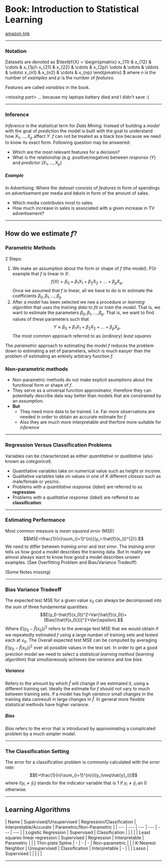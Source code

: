 # Book: Introduction to Statistical Learning
[amazon link](https://www.amazon.de/Introduction-Statistical-Learning-Applications-Statistics/dp/1461471370)

---
### Notation
Datasets are denoted as $\textbf{X} = \begin{pmatrix}
x_{11} & x_{12} & \cdots & x_{1p}\\
x_{21} & x_{22} & \cdots & x_{2p}\\
\vdots & \vdots & \ddots & \vdots\\
x_{n1} & x_{n2} & \cdots & x_{np}
\end{pmatrix}
$ where $n$ is the number of *examples* and $p$ is the number of *features*.

*Features* are called *variables* in the book.


*\<missing part\>* ... because my laptops battery died and I didn't save :(

---

### Inference

*Inference* is the statistical term for *Data Mining*.
Instead of building a *model* with the goal of *prediction* the model is built with the goal to understand how $X_1, ..., X_p$ affect $Y$.
*f* can not be treated as a black box because we need to know its exact form.
Following question may be answered:
- Which are the most relevant features for a decision?
- What is the relationship (e.g. positive/negative) between *response* ($Y$) and *predictor* ($X_1, ..., X_p$)

##### Example
In Advertising: Where the *dataset* consists of *features* in form of spendings on advertisement per media and *labels* in form of the amount of sales.
-  Which media contributes most to sales.
- How much increase in sales is associated with a given increase in TV advertisement?
---
## How do we estimate $f$?

### Parametric Methods
2 Steps:
  1. We make an assumption about the form or shape of $f$ (the *model*). FOr example that $f$ is linear in $X$: $$f(X)=\beta_0+\beta_1X_1+\beta_2X_2+\ldots+\beta_pX_p.$$Once we assumed that $f$ is linear, all we have to do is to estimate the coefficients $\beta_0, \beta_1, \ldots, \beta_p$
  2. After a *model* has been selected we nee a procedure or *learning algorithm* that uses the *training data* to *fit* or *train* the *model*. That is, we want to estimate the parameters $\beta_0, \beta_1, \ldots, \beta_p$. That is, we want to find values of these parameters such that $$Y\approx \beta_0+\beta_1X_1+\beta_2X_2+\ldots+\beta_pX_p.$$The most common approach referred to as *(ordinary) least squares*

The *parametric* approach to estimating the *model* $f$ reduces the problem down to estimating a set of parameters, which is much easyer than the problem of estimating an entirely arbitrary function $f$.

### Non-parametric methods

- Non-parametric methods do not make explicit asumptions about the functional form or shape of $f$.
- They serve as a universal function approximator, therefore they can potentially describe data way better than models that are constrained by an assumption.
- **But**
	- They need more data to be trained. I.e. Far more observations are needed in order to obtain an accurate estimate for $f$.
	- Also they are much more interpretable and therfore more suitable for *inference*

---
### Regression Versus Classification Problems

Variables can be characterized as either *quantitative* or *qualitative* (also known as *categorical*).
- Quantitative variables take on numerical value such as height or income.
- Qualitative variables take on values in one of K different *classes* such as male/female or yes/no.
- Problems with a *quantitative response* (*label*) are referred to as **regression**
- Problems with a *qualitative response* (*label*) are reffered to as **classification**

---
### Estimating Performance
Most common measure is *mean squared error* (MSE) $$MSE=\frac{1}{n}\sum_{i=1}^{n}{(y_i-\hat{f}(x_i))^{2}}.$$We need to differ between *training error* and *test error*. The *training error* tells us how good a model describes the training data. But In reality we almost always want to know how good a model describes unseen examples. (See Overfitting Problem and Bias/Variance Tradeoff)

(Some Notes missing)

---
### Bias Variance Tradeoff
The expected test MSE for a given value $x_0$ can always be decomposed into the sum of three fundamental quantities: $$E(y_0-\hat{f}(x_0))^2=Var(\hat{f}(x_0))+[Bias(\hat{f(x_0)})]^2+Var(\epsilon).$$Where $E(y_0-\hat{f}(x_0))^2$ refers to the average test MSE that we would obtain if we repeatedly estimated $f$ using a large number of training sets and tested each at $x_0$.
The Overall expected test MSE can be computed by averaging $E(y_0-\hat{f}(x_0))^2$ over all possible values in the test set.
In order to get a good preiction model we need to select a *statistical learning method* (*learning algorithm*) that simultaneously achieves *low variance* and *low bias*.

##### Variance
Refers to the amount by which $\hat{f}$ will change if we estimated it, using a different training set.
Ideally the estimate for $f$ should not vary to much between training sets.
If a model has *high variance* small changes in the training data canresult in large changes in $\hat{f}$. 
In general more flexible statistical methods have higher variance.

##### Bias
*Bias* refers to the error that is introduced by approximating a complicated problem by a much simpler model.

---

### The Classification Setting
The error for a classification problem is commonly calculated with the *error rate*:
$$E=\frac{1}{n}\sum_{i=1}^{n}{I(y_i\neq\hat{y}_i)}$$ where $I(y_i \neq \hat{y}_i)$ stands for the indicator variable that is 1 if $y_i \neq \hat{y}_i$ an 0 otherwise.



































































---

## Learning Algorithms
| Name | Supervised/Unsupervised | Regression/Classification | Interpretable/Accurate | Parametric/Non-Parametric |
| --- | --- | --- | --- | --- | --- |
| Logistic Regression | Supervised | Classification |  |   |   |
| Least squares linear regression | Supervised | Regression | Interpretable | Parametric |   |
| Thin-plate Spline | - | - | - | Non-parametric |   |
| K-Nearest Neighbor | Unsupervised | Classification | Interpretable | - |   |
| Lasso | Supervised |   |   |   |   |

---
